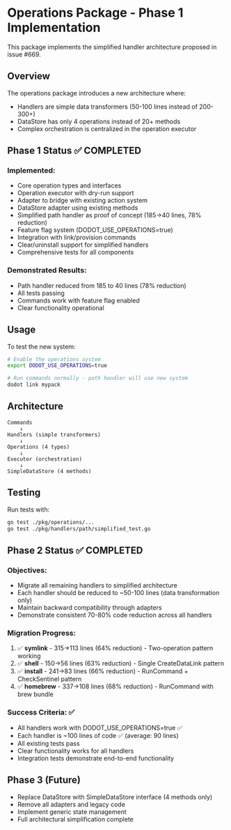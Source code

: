 # Operations Package - Phase 1 Implementation

This package implements the simplified handler architecture proposed in issue #669.

## Overview

The operations package introduces a new architecture where:
- Handlers are simple data transformers (50-100 lines instead of 200-300+)
- DataStore has only 4 operations instead of 20+ methods
- Complex orchestration is centralized in the operation executor

## Phase 1 Status ✅ COMPLETED

### Implemented:
- Core operation types and interfaces
- Operation executor with dry-run support
- Adapter to bridge with existing action system
- DataStore adapter using existing methods
- Simplified path handler as proof of concept (185→40 lines, 78% reduction)
- Feature flag system (DODOT_USE_OPERATIONS=true)
- Integration with link/provision commands
- Clear/uninstall support for simplified handlers
- Comprehensive tests for all components

### Demonstrated Results:
- Path handler reduced from 185 to 40 lines (78% reduction)
- All tests passing
- Commands work with feature flag enabled
- Clear functionality operational

## Usage

To test the new system:

```bash
# Enable the operations system
export DODOT_USE_OPERATIONS=true

# Run commands normally - path handler will use new system
dodot link mypack
```

## Architecture

```
Commands
    ↓
Handlers (simple transformers)
    ↓
Operations (4 types)
    ↓
Executor (orchestration)
    ↓
SimpleDataStore (4 methods)
```

## Testing

Run tests with:
```bash
go test ./pkg/operations/...
go test ./pkg/handlers/path/simplified_test.go
```

## Phase 2 Status ✅ COMPLETED

### Objectives:
- Migrate all remaining handlers to simplified architecture
- Each handler should be reduced to ~50-100 lines (data transformation only)
- Maintain backward compatibility through adapters
- Demonstrate consistent 70-80% code reduction across all handlers

### Migration Progress:
1. ✅ **symlink** - 315→113 lines (64% reduction) - Two-operation pattern working
2. ✅ **shell** - 150→56 lines (63% reduction) - Single CreateDataLink pattern
3. ✅ **install** - 241→83 lines (66% reduction) - RunCommand + CheckSentinel pattern
4. ✅ **homebrew** - 337→108 lines (68% reduction) - RunCommand with brew bundle

### Success Criteria: ✅
- All handlers work with DODOT_USE_OPERATIONS=true ✅
- Each handler is ~100 lines of code ✅ (average: 90 lines)
- All existing tests pass
- Clear functionality works for all handlers
- Integration tests demonstrate end-to-end functionality

## Phase 3 (Future)

- Replace DataStore with SimpleDataStore interface (4 methods only)
- Remove all adapters and legacy code
- Implement generic state management
- Full architectural simplification complete